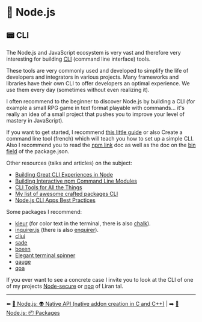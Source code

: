 # 🐢 Node.js

## 📟 CLI

The Node.js and JavaScript ecosystem is very vast and therefore very interesting for building [CLI](https://www.codecademy.com/articles/command-line-interface) (command line interface) tools.

These tools are very commonly used and developed to simplify the life of developers and integrators in various projects. Many frameworks and libraries have their own CLI to offer developers an optimal experience. We use them every day (sometimes without even realizing it).

I often recommend to the beginner to discover Node.js by building a CLI (for example a small RPG game in text format playable with commands... it's really an idea of a small project that pushes you to improve your level of mastery in JavaScript).

If you want to get started, I recommend [this little guide](https://x-team.com/blog/a-guide-to-creating-a-nodejs-command/) or also Create a command line tool (french) which will teach you how to set up a simple CLI. Also I recommend you to read the [npm link](https://docs.npmjs.com/cli/v6/commands/npm-link) doc as well as the doc on the [bin field](https://docs.npmjs.com/cli/v6/configuring-npm/package-json#bin) of the package.json.

Other resources (talks and articles) on the subject:

- [Building Great CLI Experiences in Node](https://www.youtube.com/watch?v=Izx3-KSuaM8&list=PLfMzBWSH11xaZvhv1X5Fq1H-oMdnAtG6k&index=45)
- [Building Interactive npm Command Line Modules](https://www.youtube.com/watch?v=QLat0Y3jqUA)
- [CLI Tools for All the Things](https://www.youtube.com/watch?v=E0Oz5s9ZjKY)
- [My list of awesome crafted packages CLI](https://github.com/fraxken/awesome-crafted-nodejs#cli-tty-etc)
- [Node.js CLI Apps Best Practices](https://github.com/lirantal/nodejs-cli-apps-best-practices)

Some packages I recommend:

- [kleur](https://github.com/lukeed/kleur) (for color text in the terminal, there is also [chalk](https://github.com/chalk/chalk)).
- [inquirer.js](https://github.com/SBoudrias/Inquirer.js) (there is also [enquirer](https://github.com/enquirer/enquirer)).
- [cliui](https://github.com/yargs/cliui)
- [sade](https://github.com/lukeed/sade)
- [boxen](https://github.com/sindresorhus/boxen)
- [Elegant terminal spinner](https://github.com/sindresorhus/ora)
- [gauge](https://github.com/npm/gauge)
- [qoa](https://github.com/klaussinani/qoa)

If you ever want to see a concrete case I invite you to look at the CLI of one of my projects [Node-secure](https://github.com/ES-Community/nsecure) or [npq](https://github.com/lirantal/npq) of Liran tal.

---

⬅️ [🐢 Node.js: 👽 Native API (native addon creation in C and C++)](./6-native-api.md) |
➡️ [🐢 Node.js: 📦 Packages](./8-packages.md)